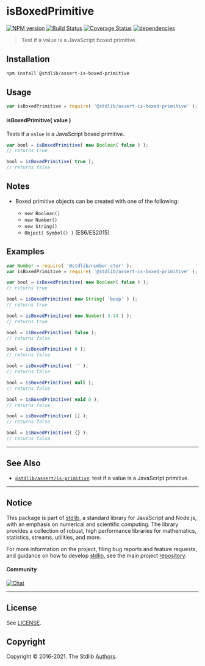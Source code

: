 <!--

@license Apache-2.0

Copyright (c) 2018 The Stdlib Authors.

Licensed under the Apache License, Version 2.0 (the "License");
you may not use this file except in compliance with the License.
You may obtain a copy of the License at

   http://www.apache.org/licenses/LICENSE-2.0

Unless required by applicable law or agreed to in writing, software
distributed under the License is distributed on an "AS IS" BASIS,
WITHOUT WARRANTIES OR CONDITIONS OF ANY KIND, either express or implied.
See the License for the specific language governing permissions and
limitations under the License.

-->

# isBoxedPrimitive

[![NPM version][npm-image]][npm-url] [![Build Status][test-image]][test-url] [![Coverage Status][coverage-image]][coverage-url] [![dependencies][dependencies-image]][dependencies-url]

> Test if a value is a JavaScript boxed primitive.

<section class="installation">

## Installation

```bash
npm install @stdlib/assert-is-boxed-primitive
```

</section>

<section class="usage">

## Usage

```javascript
var isBoxedPrimitive = require( '@stdlib/assert-is-boxed-primitive' );
```

#### isBoxedPrimitive( value )

Tests if a `value` is a JavaScript boxed primitive.

<!-- eslint-disable no-new-wrappers-->

```javascript
var bool = isBoxedPrimitive( new Boolean( false ) );
// returns true

bool = isBoxedPrimitive( true );
// returns false
```

</section>

<!-- /.usage -->

<section class="notes">

## Notes

-   Boxed primitive objects can be created with one of the following:

    -   `new Boolean()`
    -   `new Number()`
    -   `new String()`
    -   `Object( Symbol() )` (ES6/ES2015)

</section>

<!-- /.notes -->

<section class="examples">

## Examples

<!-- eslint-disable no-restricted-syntax, no-new-object, no-new-wrappers, no-empty-function, no-array-constructor -->

<!-- eslint no-undef: "error" -->

```javascript
var Number = require( '@stdlib/number-ctor' );
var isBoxedPrimitive = require( '@stdlib/assert-is-boxed-primitive' );

var bool = isBoxedPrimitive( new Boolean( false ) );
// returns true

bool = isBoxedPrimitive( new String( 'beep' ) );
// returns true

bool = isBoxedPrimitive( new Number( 3.14 ) );
// returns true

bool = isBoxedPrimitive( false );
// returns false

bool = isBoxedPrimitive( 0 );
// returns false

bool = isBoxedPrimitive( '' );
// returns false

bool = isBoxedPrimitive( null );
// returns false

bool = isBoxedPrimitive( void 0 );
// returns false

bool = isBoxedPrimitive( [] );
// returns false

bool = isBoxedPrimitive( {} );
// returns false
```

</section>

<!-- /.examples -->

<!-- Section for related `stdlib` packages. Do not manually edit this section, as it is automatically populated. -->

<section class="related">

* * *

## See Also

-   [`@stdlib/assert/is-primitive`][@stdlib/assert/is-primitive]: test if a value is a JavaScript primitive.

</section>

<!-- /.related -->

<!-- Section for all links. Make sure to keep an empty line after the `section` element and another before the `/section` close. -->


<section class="main-repo" >

* * *

## Notice

This package is part of [stdlib][stdlib], a standard library for JavaScript and Node.js, with an emphasis on numerical and scientific computing. The library provides a collection of robust, high performance libraries for mathematics, statistics, streams, utilities, and more.

For more information on the project, filing bug reports and feature requests, and guidance on how to develop [stdlib][stdlib], see the main project [repository][stdlib].

#### Community

[![Chat][chat-image]][chat-url]

---

## License

See [LICENSE][stdlib-license].


## Copyright

Copyright &copy; 2016-2021. The Stdlib [Authors][stdlib-authors].

</section>

<!-- /.stdlib -->

<!-- Section for all links. Make sure to keep an empty line after the `section` element and another before the `/section` close. -->

<section class="links">

[npm-image]: http://img.shields.io/npm/v/@stdlib/assert-is-boxed-primitive.svg
[npm-url]: https://npmjs.org/package/@stdlib/assert-is-boxed-primitive

[test-image]: https://github.com/stdlib-js/assert-is-boxed-primitive/actions/workflows/test.yml/badge.svg
[test-url]: https://github.com/stdlib-js/assert-is-boxed-primitive/actions/workflows/test.yml

[coverage-image]: https://img.shields.io/codecov/c/github/stdlib-js/assert-is-boxed-primitive/main.svg
[coverage-url]: https://codecov.io/github/stdlib-js/assert-is-boxed-primitive?branch=main

[dependencies-image]: https://img.shields.io/david/stdlib-js/assert-is-boxed-primitive.svg
[dependencies-url]: https://david-dm.org/stdlib-js/assert-is-boxed-primitive/main

[chat-image]: https://img.shields.io/gitter/room/stdlib-js/stdlib.svg
[chat-url]: https://gitter.im/stdlib-js/stdlib/

[stdlib]: https://github.com/stdlib-js/stdlib

[stdlib-authors]: https://github.com/stdlib-js/stdlib/graphs/contributors

[stdlib-license]: https://raw.githubusercontent.com/stdlib-js/assert-is-boxed-primitive/main/LICENSE

<!-- <related-links> -->

[@stdlib/assert/is-primitive]: https://github.com/stdlib-js/assert-is-primitive

<!-- </related-links> -->

</section>

<!-- /.links -->

